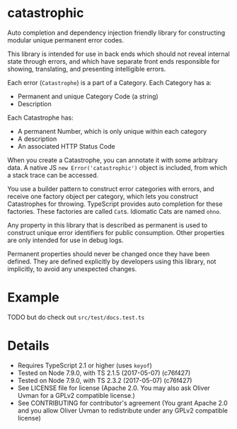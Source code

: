 # catastrophic

Auto completion and dependency injection friendly library for
constructing modular unique permanent error codes.

This library is intended for use in back ends which should not reveal
internal state through errors, and which have separate front ends
responsible for showing, translating, and presenting intelligible
errors.

Each error (`Catastrophe`) is a part of a Category. Each Category has a:
* Permanent and unique Category Code (a string)
* Description

Each Catastrophe has:
* A permanent Number, which is only unique within each category
* A description
* An associated HTTP Status Code

When you create a Catastrophe, you can annotate it with some arbitrary
data. A native JS `new Error('catastrophic')` object is included, from
which a stack trace can be accessed.

You use a builder pattern to construct error categories with errors,
and receive one factory object per category, which lets you construct
Catastrophes for throwing. TypeScript provides auto completion for these
factories. These factories are called `Cat`s. Idiomatic Cats are named
`ohno`.

Any property in this library that is described as permanent is used
to construct unique error identifiers for public consumption. Other
properties are only intended for use in debug logs.

Permanent properties should never be changed once they have been
defined. They are defined explicitly by developers using this library,
not implicitly, to avoid any unexpected changes.

# Example

TODO but do check out `src/test/docs.test.ts`

# Details

* Requires TypeScript 2.1 or higher (uses `keyof`)
* Tested on Node 7.9.0, with TS 2.1.5 (2017-05-07) (c76f427)
* Tested on Node 7.9.0, with TS 2.3.2 (2017-05-07) (c76f427)
* See LICENSE file for license (Apache 2.0. You may also ask
  Oliver Uvman for a GPLv2 compatible license.)
* See CONTRIBUTING for contributor's agreement (You grant Apache 2.0
  and you allow Oliver Uvman to redistribute under any GPLv2 compatible
  license)
